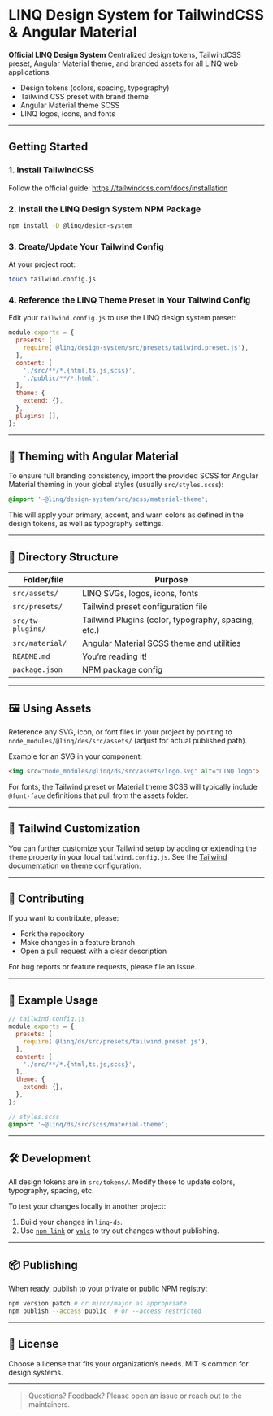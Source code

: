 # LINQ Design System for TailwindCSS & Angular Material

**Official LINQ Design System**
Centralized design tokens, TailwindCSS preset, Angular Material theme, and branded assets for all LINQ web applications.

- Design tokens (colors, spacing, typography)
- Tailwind CSS preset with brand theme
- Angular Material theme SCSS
- LINQ logos, icons, and fonts

---

## Getting Started

### 1. **Install TailwindCSS**

Follow the official guide:
<https://tailwindcss.com/docs/installation>

### 2. **Install the LINQ Design System NPM Package**

```bash
npm install -D @linq/design-system
```

### 3. **Create/Update Your Tailwind Config**

At your project root:

```bash
touch tailwind.config.js
```

### 4. **Reference the LINQ Theme Preset in Your Tailwind Config**

Edit your `tailwind.config.js` to use the LINQ design system preset:

```js
module.exports = {
  presets: [
    require('@linq/design-system/src/presets/tailwind.preset.js'),
  ],
  content: [
    './src/**/*.{html,ts,js,scss}',
    './public/**/*.html',
  ],
  theme: {
    extend: {},
  },
  plugins: [],
};
```

---

## 🎨 Theming with Angular Material

To ensure full branding consistency, import the provided SCSS for Angular Material theming in your global styles (usually `src/styles.scss`):

```scss
@import '~@linq/design-system/src/scss/material-theme';
```

This will apply your primary, accent, and warn colors as defined in the design tokens, as well as typography settings.

---

## 📁 Directory Structure

| Folder/file                 | Purpose                                                |
|-----------------------------|--------------------------------------------------------|
| `src/assets/`               | LINQ SVGs, logos, icons, fonts                        |
| `src/presets/`              | Tailwind preset configuration file                    |
| `src/tw-plugins/`           | Tailwind Plugins (color, typography, spacing, etc.)   |
| `src/material/`             | Angular Material SCSS theme and utilities             |
| `README.md`                 | You’re reading it!                                    |
| `package.json`              | NPM package config                                    |

---

## 🖼️ Using Assets

Reference any SVG, icon, or font files in your project by pointing to
`node_modules/@linq/des/src/assets/` (adjust for actual published path).

Example for an SVG in your component:

```html
<img src="node_modules/@linq/ds/src/assets/logo.svg" alt="LINQ logo">
```

For fonts, the Tailwind preset or Material theme SCSS will typically include `@font-face` definitions that pull from the assets folder.

---

## 🔗 Tailwind Customization

You can further customize your Tailwind setup by adding or extending the `theme` property in your local `tailwind.config.js`.
See the [Tailwind documentation on theme configuration](https://tailwindcss.com/docs/theme).

---

## 🤝 Contributing

If you want to contribute, please:

- Fork the repository
- Make changes in a feature branch
- Open a pull request with a clear description

For bug reports or feature requests, please file an issue.

---

## 📝 Example Usage

```js
// tailwind.config.js
module.exports = {
  presets: [
    require('@linq/ds/src/presets/tailwind.preset.js'),
  ],
  content: [
    './src/**/*.{html,ts,js,scss}',
  ],
  theme: {
    extend: {},
  },
};
```

```scss
// styles.scss
@import '~@linq/ds/src/scss/material-theme';
```

---

## 🛠️ Development

All design tokens are in `src/tokens/`.
Modify these to update colors, typography, spacing, etc.

To test your changes locally in another project:

1. Build your changes in `linq-ds`.
2. Use [`npm link`](https://docs.npmjs.com/cli/v7/commands/npm-link) or [`yalc`](https://github.com/wclr/yalc) to try out changes without publishing.

---

## 📦 Publishing

When ready, publish to your private or public NPM registry:

```bash
npm version patch # or minor/major as appropriate
npm publish --access public  # or --access restricted
```

---

## 📝 License

Choose a license that fits your organization’s needs. MIT is common for design systems.

---

> Questions? Feedback? Please open an issue or reach out to the maintainers.
